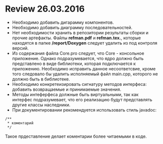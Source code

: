 # Review 26.03.2016
* Необходимо добавить дигарамму компонентов.
* Необходимо добавить диаграмму последовательностей.
* Нет необходимости хранить в репозитории результаты сборки и прочие артефакты. 
Файлы **refman.pdf** и **refman.tex.**, которые находятся в папке **/report/Doxygen** следует удалить из под контроля версий.
* Из содержания файла Core.pro следует, что Core - консольное приложение. Однако подразумевается, что ядро должно быть представлено в виде библиотеки,
которая подключается к приложению. Необходимо исправить данное несоответсвие, кроме того следовало бы удалить исполняемый файл main.cpp, которого не должно быть в библиотеке.
* Необходимо конкретеизировать сигнатуру методов интерфеса: добавить возвращаемые и принимаемые значения.
* Методы интеферфеса должные быть виртуальными, так как интерфес подразумевает, что его реализацию будут представлять другие классы наследники.
* При документировании рекомендуется использовать стиль javadoc:
```
/**
 * коментарий
 */
```
Такое прдеставление делает коментарии более читаемыми в коде.
